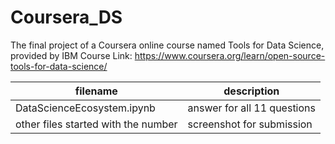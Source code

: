 # Coursera_DS
The final project of a Coursera online course named Tools for Data Science, provided by IBM
Course Link: https://www.coursera.org/learn/open-source-tools-for-data-science/

| filename | description |
| -------- | ----------- |
| DataScienceEcosystem.ipynb | answer for all 11 questions |
| other files started with the number | screenshot for submission |
